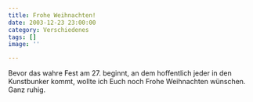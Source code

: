 ```yaml
---
title: Frohe Weihnachten!
date: 2003-12-23 23:00:00
category: Verschiedenes
tags: []
image: ''

---
```


Bevor das wahre Fest am 27. beginnt, an dem hoffentlich jeder in den Kunstbunker kommt, wollte ich Euch noch Frohe Weihnachten wünschen. Ganz ruhig.
